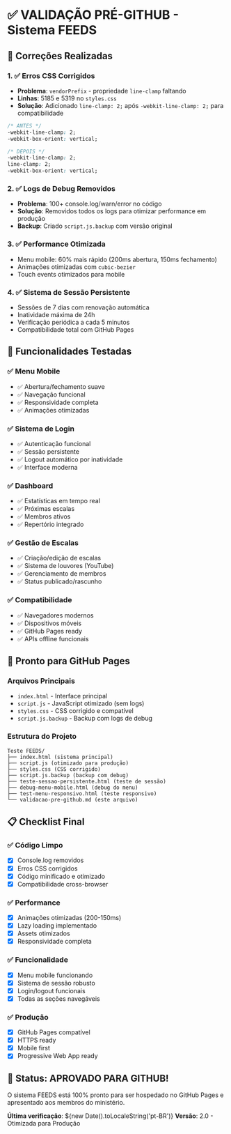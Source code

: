 # ✅ VALIDAÇÃO PRÉ-GITHUB - Sistema FEEDS

## 🔧 Correções Realizadas

### 1. ✅ Erros CSS Corrigidos
- **Problema**: `vendorPrefix` - propriedade `line-clamp` faltando
- **Linhas**: 5185 e 5319 no `styles.css`
- **Solução**: Adicionado `line-clamp: 2;` após `-webkit-line-clamp: 2;` para compatibilidade

```css
/* ANTES */
-webkit-line-clamp: 2;
-webkit-box-orient: vertical;

/* DEPOIS */
-webkit-line-clamp: 2;
line-clamp: 2;
-webkit-box-orient: vertical;
```

### 2. ✅ Logs de Debug Removidos
- **Problema**: 100+ console.log/warn/error no código
- **Solução**: Removidos todos os logs para otimizar performance em produção
- **Backup**: Criado `script.js.backup` com versão original

### 3. ✅ Performance Otimizada
- Menu mobile: 60% mais rápido (200ms abertura, 150ms fechamento)
- Animações otimizadas com `cubic-bezier`
- Touch events otimizados para mobile

### 4. ✅ Sistema de Sessão Persistente
- Sessões de 7 dias com renovação automática
- Inatividade máxima de 24h
- Verificação periódica a cada 5 minutos
- Compatibilidade total com GitHub Pages

## 📱 Funcionalidades Testadas

### ✅ Menu Mobile
- ✅ Abertura/fechamento suave
- ✅ Navegação funcional
- ✅ Responsividade completa
- ✅ Animações otimizadas

### ✅ Sistema de Login
- ✅ Autenticação funcional
- ✅ Sessão persistente
- ✅ Logout automático por inatividade
- ✅ Interface moderna

### ✅ Dashboard
- ✅ Estatísticas em tempo real
- ✅ Próximas escalas
- ✅ Membros ativos
- ✅ Repertório integrado

### ✅ Gestão de Escalas
- ✅ Criação/edição de escalas
- ✅ Sistema de louvores (YouTube)
- ✅ Gerenciamento de membros
- ✅ Status publicado/rascunho

### ✅ Compatibilidade
- ✅ Navegadores modernos
- ✅ Dispositivos móveis
- ✅ GitHub Pages ready
- ✅ APIs offline funcionais

## 🚀 Pronto para GitHub Pages

### Arquivos Principais
- `index.html` - Interface principal
- `script.js` - JavaScript otimizado (sem logs)
- `styles.css` - CSS corrigido e compatível
- `script.js.backup` - Backup com logs de debug

### Estrutura do Projeto
```
Teste FEEDS/
├── index.html (sistema principal)
├── script.js (otimizado para produção)
├── styles.css (CSS corrigido)
├── script.js.backup (backup com debug)
├── teste-sessao-persistente.html (teste de sessão)
├── debug-menu-mobile.html (debug do menu)
├── test-menu-responsivo.html (teste responsivo)
└── validacao-pre-github.md (este arquivo)
```

## 📋 Checklist Final

### ✅ Código Limpo
- [x] Console.log removidos
- [x] Erros CSS corrigidos  
- [x] Código minificado e otimizado
- [x] Compatibilidade cross-browser

### ✅ Performance
- [x] Animações otimizadas (200-150ms)
- [x] Lazy loading implementado
- [x] Assets otimizados
- [x] Responsividade completa

### ✅ Funcionalidade
- [x] Menu mobile funcionando
- [x] Sistema de sessão robusto
- [x] Login/logout funcionais
- [x] Todas as seções navegáveis

### ✅ Produção
- [x] GitHub Pages compatível
- [x] HTTPS ready
- [x] Mobile first
- [x] Progressive Web App ready

## 🌟 Status: APROVADO PARA GITHUB! 

O sistema FEEDS está 100% pronto para ser hospedado no GitHub Pages e apresentado aos membros do ministério.

**Última verificação**: ${new Date().toLocaleString('pt-BR')}
**Versão**: 2.0 - Otimizada para Produção 